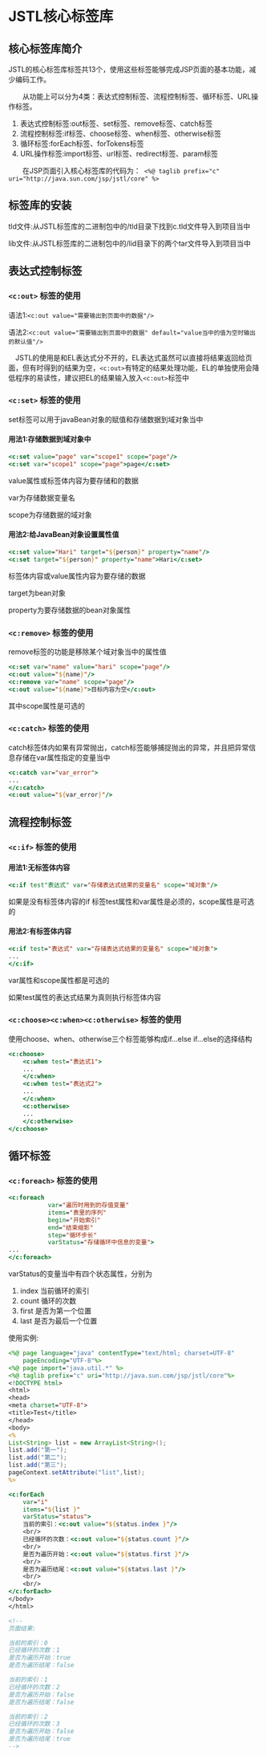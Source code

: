 # JSTL核心标签库

## 核心标签库简介

JSTL的核心标签库标签共13个，使用这些标签能够完成JSP页面的基本功能，减少编码工作。

　　从功能上可以分为4类：表达式控制标签、流程控制标签、循环标签、URL操作标签。

1. 表达式控制标签:out标签、set标签、remove标签、catch标签
2. 流程控制标签:if标签、choose标签、when标签、otherwise标签
3. 循环标签:forEach标签、forTokens标签
4. URL操作标签:import标签、url标签、redirect标签、param标签

　　在JSP页面引入核心标签库的代码为：` <%@ taglib prefix="c" uri="http://java.sun.com/jsp/jstl/core" %>` 

## 标签库的安装

tld文件:从JSTL标签库的二进制包中的/tld目录下找到c.tld文件导入到项目当中

lib文件:从JSTL标签库的二进制包中的/lid目录下的两个tar文件导入到项目当中

## 表达式控制标签

### `<c:out>` 标签的使用

语法1:`<c:out value="需要输出到页面中的数据"/>`

语法2:`<c:out value="需要输出到页面中的数据" default="value当中的值为空时输出的默认值"/>`

　JSTL的使用是和EL表达式分不开的，EL表达式虽然可以直接将结果返回给页面，但有时得到的结果为空，`<c:out>`有特定的结果处理功能，EL的单独使用会降低程序的易读性，建议把EL的结果输入放入`<c:out>`标签中

### `<c:set>` 标签的使用

set标签可以用于javaBean对象的赋值和存储数据到域对象当中

#### 用法1:存储数据到域对象中

```jsp
<c:set value="page" var="scope1" scope="page"/>
<c:set var="scope1" scope="page">page</c:set>
```

value属性或标签体内容为要存储和的数据

var为存储数据变量名

scope为存储数据的域对象

#### 用法2:给JavaBean对象设置属性值

```jsp
<c:set value="Hari" target="${person}" property="name"/>
<c:set target="${person}" property="name">Hari</c:set>
```

标签体内容或value属性内容为要存储的数据

target为bean对象

property为要存储数据的bean对象属性

### `<c:remove>` 标签的使用

remove标签的功能是移除某个域对象当中的属性值

```jsp
<c:set var="name" value="hari" scope="page"/>
<c:out value="${name}"/>
<c:remove var="name" scope="page"/>
<c:out value="${name}">目标内容为空</c:out>
```

其中scope属性是可选的

### `<c:catch>` 标签的使用

catch标签体内如果有异常抛出，catch标签能够捕捉抛出的异常，并且把异常信息存储在var属性指定的变量当中

```jsp
<c:catch var="var_error">
...
</c:catch>
<c:out value="${var_error}"/>
```

## 流程控制标签

### `<c:if>` 标签的使用

#### 用法1:无标签体内容

```jsp
<c:if test"表达式" var="存储表达式结果的变量名" scope="域对象"/>
```

如果是没有标签体内容的if 标签test属性和var属性是必须的，scope属性是可选的

#### 用法2:有标签体内容

```jsp
<c:if test="表达式" var="存储表达式结果的变量名" scope="域对象">
...
</c:if>
```

var属性和scope属性都是可选的

如果test属性的表达式结果为真则执行标签体内容

### `<c:choose><c:when><c:otherwise>` 标签的使用

使用choose、when、otherwise三个标签能够构成if…else if…else的选择结构

```jsp
<c:choose>
	<c:when test="表达式1">
    ...
    </c:when>
    <c:when test="表达式2">
    ...
    </c:when>
    <c:otherwise>
    ...
    </c:otherwise>
</c:choose>
```



## 循环标签

### `<c:foreach>`  标签的使用

```jsp
<c:foreach
           var="遍历时用到的存值变量"
           items="表里的序列"
           begin="开始索引"
           end="结束缩影"
           step="循环步长"
           varStatus="存储循环中信息的变量">
...
</c:foreach>
```

varStatus的变量当中有四个状态属性，分别为

1. index 当前循环的索引
2. count  循环的次数
3. first  是否为第一个位置
4. last  是否为最后一个位置

使用实例:

```jsp
<%@ page language="java" contentType="text/html; charset=UTF-8"
    pageEncoding="UTF-8"%>
<%@ page import="java.util.*" %>
<%@ taglib prefix="c" uri="http://java.sun.com/jsp/jstl/core"%>
<!DOCTYPE html>
<html>
<head>
<meta charset="UTF-8">
<title>Test</title>
</head>
<body>
<%
List<String> list = new ArrayList<String>();
list.add("第一");
list.add("第二");
list.add("第三");
pageContext.setAttribute("list",list);
%>

<c:forEach
	var="i"
	items="${list }"
	varStatus="status">
	当前的索引：<c:out value="${status.index }"/>
	<br/>
	已经循环的次数：<c:out value="${status.count }"/>
	<br/>
	是否为遍历开始：<c:out value="${status.first }"/>
	<br/>
	是否为遍历结尾：<c:out value="${status.last }"/>
	<br/>
    <br/>
</c:forEach>
</body>
</html>

<!--
页面结果:

当前的索引：0 
已经循环的次数：1 
是否为遍历开始：true 
是否为遍历结尾：false 

当前的索引：1 
已经循环的次数：2 
是否为遍历开始：false 
是否为遍历结尾：false 

当前的索引：2 
已经循环的次数：3 
是否为遍历开始：false 
是否为遍历结尾：true 
-->
```
